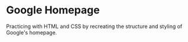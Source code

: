 # Google Homepage

Practicing with HTML and CSS by recreating the structure and styling of Google's homepage.
